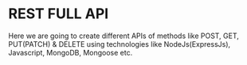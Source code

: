 # REST FULL API

Here we are going to create different APIs of methods like POST, GET, PUT(PATCH) & DELETE using technologies like NodeJs(ExpressJs), Javascript, MongoDB, Mongoose etc.